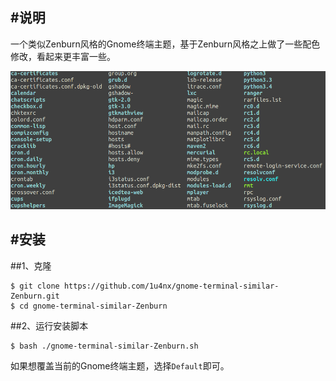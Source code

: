 #说明
-----

一个类似Zenburn风格的Gnome终端主题，基于Zenburn风格之上做了一些配色修改，看起来更丰富一些。

![](images/1.png)

#安装
-----

##1、克隆

    $ git clone https://github.com/1u4nx/gnome-terminal-similar-Zenburn.git
    $ cd gnome-terminal-similar-Zenburn

##2、运行安装脚本

    $ bash ./gnome-terminal-similar-Zenburn.sh

如果想覆盖当前的Gnome终端主题，选择`Default`即可。

